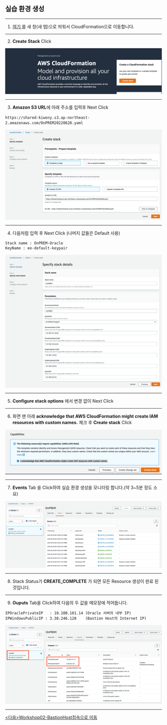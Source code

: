 ## 실습 환경 생성

---

1. [여기 ](https://console.aws.amazon.com/cloudformation/) 를 새 창(새 탭)으로 띄워서 CloudFormation으로 이동합니다.

---

2. **Create Stack** Click

![image-20220630000925336](images/image-20220630000925336.png)

---

3. **Amazon S3 URL**에 아래 주소를 입력후 Next Click

`https://shared-kiwony.s3.ap-northeast-2.amazonaws.com/OnPREM20220628.yaml`

![image-20220630001030736](images/image-20220630001030736.png)

---

4. 다음처럼 입력 후 Next Click (나머지 값들은 Default 사용)

```
Stack name : OnPREM-Oracle
KeyName : ee-default-keypair
```

![image-20220630001136917](images/image-20220630001136917.png)

---

5. **Configure stack options** 에서 변경 없이 Next Click

---

6. 화면 맨 아래  **acknowledge that AWS CloudFormation might create IAM resources with custom names.** 체크 후 **Create stack** Click

![image-20220630001300166](images/image-20220630001300166.png)



---

7. **Events** Tab 을 Click하여 실습 환경 생성을 모니터링 합니다.(약 3~5분 정도 소요)

![image-20220630001542574](images/image-20220630001542574.png)

---

8. Stack Status가 **CREATE_COMPLETE** 가 되면 모든 Resource 생성이 완료 된 것입니다.

---

9. **Ouputs** Tab을 Click하여 다음의 두 값을 메모장에 적어둡니다. 

```
IPOraclePrivateIP	: 10.100.101.14	(Oracle 서버의 내부 IP)
IPWindowsPublicIP : 3.38.246.128	(Bastion Host의 Internet IP)
```

![image-20220630001800848](images/image-20220630001800848.png)

---

[<다음>Workshop02-BastionHost접속으로 이동 ](./02.md) 









